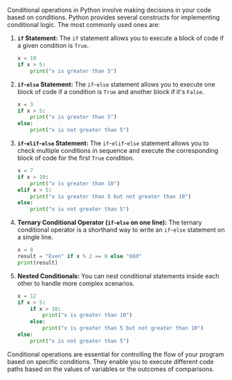 Conditional operations in Python involve making decisions in your code based on conditions. Python provides several constructs for implementing conditional logic. The most commonly used ones are:

1. **`if` Statement:**
   The `if` statement allows you to execute a block of code if a given condition is `True`.

   ```python
   x = 10
   if x > 5:
       print("x is greater than 5")
   ```

2. **`if`-`else` Statement:**
   The `if`-`else` statement allows you to execute one block of code if a condition is `True` and another block if it's `False`.

   ```python
   x = 3
   if x > 5:
       print("x is greater than 5")
   else:
       print("x is not greater than 5")
   ```

3. **`if`-`elif`-`else` Statement:**
   The `if`-`elif`-`else` statement allows you to check multiple conditions in sequence and execute the corresponding block of code for the first `True` condition.

   ```python
   x = 7
   if x > 10:
       print("x is greater than 10")
   elif x > 5:
       print("x is greater than 5 but not greater than 10")
   else:
       print("x is not greater than 5")
   ```

4. **Ternary Conditional Operator (`if`-`else` on one line):**
   The ternary conditional operator is a shorthand way to write an `if`-`else` statement on a single line.

   ```python
   x = 8
   result = "Even" if x % 2 == 0 else "Odd"
   print(result)
   ```

5. **Nested Conditionals:**
   You can nest conditional statements inside each other to handle more complex scenarios.

   ```python
   x = 12
   if x > 5:
       if x > 10:
           print("x is greater than 10")
       else:
           print("x is greater than 5 but not greater than 10")
   else:
       print("x is not greater than 5")
   ```

Conditional operations are essential for controlling the flow of your program based on specific conditions. They enable you to execute different code paths based on the values of variables or the outcomes of comparisons.
